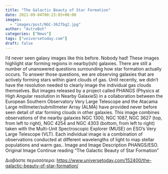 ```yaml
---
title: "The Galactic Beauty of Star Formation"
date: 2021-09-04T00:23:03+00:00
images:
  - "images/post/NGC-3627bg2.jpg"
author: "AstroBot"
categories: ["News"]
tags: ["universetoday.com"]
draft: false
---
```


I’d never seen galaxy images like this before. Nobody had! These images highlight star forming regions in nearby(ish) galaxies. There are still a number of unanswered questions surrounding how star formation actually occurs. To answer those questions, we are observing galaxies that are actively forming stars within giant clouds of gas. Until recently, we didn’t have the resolution needed to clearly image the individual gas clouds themselves. But images released by a project called PHANGS (Physics at High Angular resolution in Nearby GalaxieS) in a collaboration between the European Southern Observatory Very Large Telescope and the Atacama Large millimeter/submillmeter Array (ALMA) have provided never before seen detail of star forming clouds in other galaxies. This image combines observations of the nearby galaxies NGC 1300, NGC 1087, NGC 3627 (top, from left to right), NGC 4254 and NGC 4303 (bottom, from left to right) taken with the Multi-Unit Spectroscopic Explorer (MUSE) on ESO’s Very Large Telescope (VLT). Each individual image is a combination of observations conducted at different wavelengths of light to map stellar populations and warm gas.. Image and Image Description PHANGS/ESO. Original Image Continue reading “The Galactic Beauty of Star Formation” 

Διαβάστε περισσότερα: https://www.universetoday.com/152400/the-galactic-beauty-of-star-formation/
